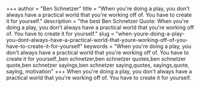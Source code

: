 +++
author = "Ben Schnetzer"
title = "When you're doing a play, you don't always have a practical world that you're working off of. You have to create it for yourself."
description = "the best Ben Schnetzer Quote: When you're doing a play, you don't always have a practical world that you're working off of. You have to create it for yourself."
slug = "when-youre-doing-a-play-you-dont-always-have-a-practical-world-that-youre-working-off-of-you-have-to-create-it-for-yourself"
keywords = "When you're doing a play, you don't always have a practical world that you're working off of. You have to create it for yourself.,ben schnetzer,ben schnetzer quotes,ben schnetzer quote,ben schnetzer sayings,ben schnetzer saying,quotes, sayings,quote, saying, motivation"
+++
When you're doing a play, you don't always have a practical world that you're working off of. You have to create it for yourself.
